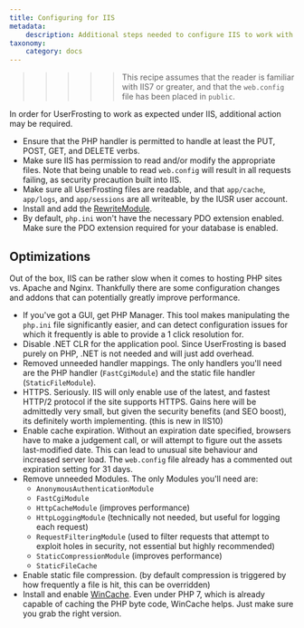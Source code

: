 ```yaml
---
title: Configuring for IIS
metadata:
    description: Additional steps needed to configure IIS to work with UserFrosting.
taxonomy:
    category: docs
---
```


>>>>> This recipe assumes that the reader is familiar with IIS7 or greater, and that the `web.config` file has been placed in `public`.

In order for UserFrosting to work as expected under IIS, additional action may be required.

* Ensure that the PHP handler is permitted to handle at least the PUT, POST, GET, and DELETE verbs.
* Make sure IIS has permission to read and/or modify the appropriate files. Note that being unable to read `web.config` will result in all requests failing, as security precaution built into IIS.
* Make sure all UserFrosting files are readable, and that `app/cache`, `app/logs`, and `app/sessions` are all writeable, by the IUSR user account.
* Install and add the [RewriteModule](https://www.iis.net/downloads/microsoft/url-rewrite).
* By default, `php.ini` won't have the necessary PDO extension enabled. Make sure the PDO extension required for your database is enabled.

## Optimizations

Out of the box, IIS can be rather slow when it comes to hosting PHP sites vs. Apache and Nginx. Thankfully there are some configuration changes and addons that can potentially greatly improve performance.

* If you've got a GUI, get PHP Manager. This tool makes manipulating the `php.ini` file significantly easier, and can detect configuration issues for which it frequently is able to provide a 1 click resolution for.
* Disable .NET CLR for the application pool. Since UserFrosting is based purely on PHP, .NET is not needed and will just add overhead.
* Removed unneeded handler mappings. The only handlers you'll need are the PHP handler (`FastCgiModule`) and the static file handler (`StaticFileModule`).
* HTTPS. Seriously. IIS will only enable use of the latest, and fastest HTTP/2 protocol if the site supports HTTPS. Gains here will be admittedly very small, but given the security benefits (and SEO boost), its definitely worth implementing. (this is new in IIS10)
* Enable cache expiration. Without an expiration date specified, browsers have to make a judgement call, or will attempt to figure out the assets last-modified date. This can lead to unusual site behaviour and increased server load. The `web.config` file already has a commented out expiration setting for 31 days.
* Remove unneeded Modules. The only Modules you'll need are:
    * `AnonymousAuthenticationModule`
    * `FastCgiModule`
    * `HttpCacheModule` (improves performance)
    * `HttpLoggingModule` (technically not needed, but useful for logging each request)
    * `RequestFilteringModule` (used to filter requests that attempt to exploit holes in security, not essential but highly recommended)
    * `StaticCompressionModule` (improves performance)
    * `StaticFileCache`
* Enable static file compression. (by default compression is triggered by how frequently a file is hit, this can be overridden)
* Install and enable [WinCache](https://www.iis.net/downloads/microsoft/wincache-extension). Even under PHP 7, which is already capable of caching the PHP byte code, WinCache helps. Just make sure you grab the right version.
